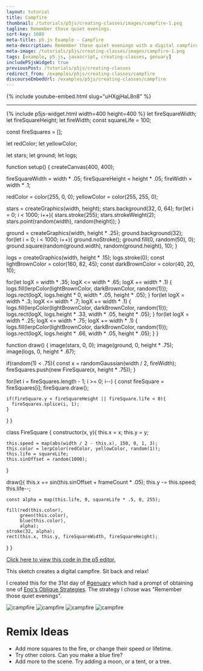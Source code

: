 ```yaml
---
layout: tutorial
title: Campfire
thumbnail: /tutorials/p5js/creating-classes/images/campfire-1.png
tagline: Remember those quiet evenings.
sort-key: 1080
meta-title: p5.js Example - Campfire
meta-description: Remember those quiet evenings with a digital campfire.
meta-image: /tutorials/p5js/creating-classes/images/campfire-1.png
tags: [example, p5.js, javascript, creating-classes, genuary]
includeP5jsWidget: true
previousPost: /tutorials/p5js/creating-classes
redirect_from: /examples/p5js/creating-classes/campfire
discourseEmbedUrl: /examples/p5js/creating-classes/campfire
---
```


{% include youtube-embed.html slug="uHXgjHaL8n8" %}

---

{% include p5js-widget.html width=400 height=400 %}
let fireSquareWidth;
let fireSquareHeight;
let fireWidth;
const squareLife = 100;

const fireSquares = [];

let redColor;
let yellowColor;

let stars;
let ground;
let logs;

function setup() {
  createCanvas(400, 400);

  fireSquareWidth = width * .05;
  fireSquareHeight = height * .05;
  fireWidth = width * .1;

  redColor = color(255, 0, 0);
  yellowColor = color(255, 255, 0);

  stars = createGraphics(width, height);
  stars.background(32, 0, 64);
  for(let i = 0; i < 1000; i++){
    stars.stroke(255);
    stars.strokeWeight(2);
    stars.point(random(width), random(height));
  }

  ground = createGraphics(width, height * .25);
  ground.background(32);
  for(let i = 0; i < 1000; i++){
    ground.noStroke();
    ground.fill(0, random(50), 0);
    ground.square(random(ground.width), random(ground.height), 10);
  }

  logs = createGraphics(width, height * .15);
  logs.stroke(0);
  const lightBrownColor = color(160, 82, 45);
  const darkBrownColor = color(40, 20, 10);

  for(let logX = width * .35; logX <= width * .65; logX += width * .1) {
    logs.fill(lerpColor(lightBrownColor, darkBrownColor, random(1)));
    logs.rect(logX, logs.height * 0, width * .05, height * .05);
  }
  for(let logX = width * .3; logX <= width * .7; logX += width * .1) {
    logs.fill(lerpColor(lightBrownColor, darkBrownColor, random(1)));
    logs.rect(logX, logs.height * .33, width * .05, height * .05);
  }
  for(let logX = width * .25; logX <= width * .75; logX += width * .1) {
    logs.fill(lerpColor(lightBrownColor, darkBrownColor, random(1)));
    logs.rect(logX, logs.height * .66, width * .05, height * .05);
  }
}

function draw() {
  image(stars, 0, 0);
  image(ground, 0, height * .75);
  image(logs, 0, height * .67);

  if(random(1) < .75){
    const x = randomGaussian(width / 2, fireWidth);
    fireSquares.push(new FireSquare(x, height * .75));
  }

  for(let i = fireSquares.length - 1; i >= 0; i--) {
    const fireSquare = fireSquares[i];
    fireSquare.draw();

    if(fireSquare.y < fireSquareHeight || fireSquare.life < 0){
      fireSquares.splice(i, 1);
    }
  }
}

class FireSquare {
  constructor(x, y){
    this.x = x;
    this.y = y;

    this.speed = map(abs(width / 2 - this.x), 150, 0, 1, 3);
    this.color = lerpColor(redColor, yellowColor, random(1));
    this.life = squareLife;
    this.sinOffset = random(1000);
  }

  draw(){
    this.x += sin(this.sinOffset + frameCount * .05);
    this.y -= this.speed;
    this.life--;

    const alpha = map(this.life, 0, squareLife * .5, 0, 255);

    fill(red(this.color),
         green(this.color),
         blue(this.color),
         alpha);
    stroke(32, alpha);
    rect(this.x, this.y, fireSquareWidth, fireSquareHeight);
  }
}
</script>

[Click here to view this code in the p5 editor.](https://editor.p5js.org/KevinWorkman/sketches/9Yj1CRP00)

This sketch creates a digital campfire. Sit back and relax!

I created this for the 31st day of [#genuary](https://genuary2021.github.io/) which had a prompt of obtaining one of [Eno's Oblique Strategies](https://en.wikipedia.org/wiki/Oblique_Strategies). The strategy I chose was "Remember those quiet evenings".

![campfire](/tutorials/p5js/creating-classes/images/campfire-2.gif)
![campfire](/tutorials/p5js/creating-classes/images/campfire-3.png)
![campfire](/tutorials/p5js/creating-classes/images/campfire-4.png)
![campfire](/tutorials/p5js/creating-classes/images/campfire-5.png)

# Remix Ideas

- Add more squares to the fire, or change their speed or lifetime.
- Try other colors. Can you make a blue fire?
- Add more to the scene. Try adding a moon, or a tent, or a tree.
